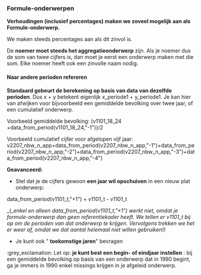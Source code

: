 ### Formule-onderwerpen

**Verhoudingen (inclusief percentages) maken we zoveel mogelijk aan als Formule-onderwerp.**

We maken steeds percentages aan als dit zinvol is.

De **noemer moet steeds het aggregatieonderwerp** zijn. Als je noemer dus de som van twee cijfers is, dan moet je eerst een onderwerp maken met die som. Elke noemer heeft ook een zinvolle naam nodig.

#### Naar andere perioden refereren

**Standaard gebeurt de berekening op basis van data van dezelfde perioden**. Dus x + y betekent eigenlijk x\_periode1 + y\_periode1. Je kan hier van afwijken voor bijvoorbeeld een gemiddelde bevolking over twee jaar, of een cumulatief onderwerp.

Voorbeeld gemiddelde bevolking: (v1101\_18\_24 +data\_from\_period(v1101\_18\_24,&quot;-1&quot;))/2

Voorbeeld cumulatief cijfer voor afgelopen vijf jaar: v2207\_nbw\_n\_app+data\_from\_period(v2207\_nbw\_n\_app,&quot;-1&quot;)+data\_from\_period(v2207\_nbw\_n\_app,&quot;-2&quot;)+data\_from\_period(v2207\_nbw\_n\_app,&quot;-3&quot;)+data\_from\_period(v2207\_nbw\_n\_app,&quot;-4&quot;)

**Geavanceerd:**

- Stel dat je de cijfers gewoon **een jaar wil opschuiven** in een nieuw plat onderwerp:

data\_from\_period(v1101\_t,&quot;+1&quot;) + v1101\_t - v1101\_t

_(__enkel en alleen_ _data\_from\_period(v1101\_t,&quot;+1&quot;) werkt niet, omdat je formule-onderwerp dan geen referentiekader heeft. We tellen er v1101\_t bij op om de perioden van dat onderwerp te krijgen. Vervolgens trekken we het er weer af, omdat we dat aantal helemaal niet willen gebruiken!)_

- Je kunt ook &quot; **toekomstige jaren**&quot; bevragen

:grey\_exclamation: Let op: **je kunt best een begin- of eindjaar instellen** : bij een gemiddelde bevolking op basis van een onderwerp dat in 1990 begint, ga je immers in 1990 enkel missings krijgen in je afgeleid onderwerp.